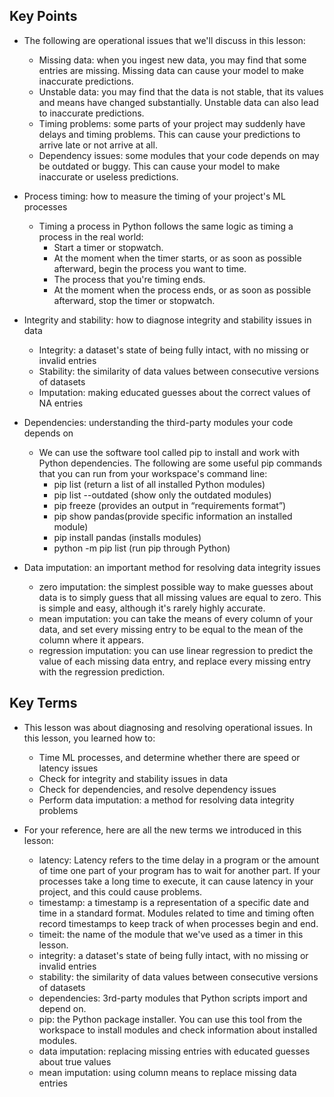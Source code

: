 ## Key Points

- The following are operational issues that we'll discuss in this lesson:
    + Missing data: when you ingest new data, you may find that some entries are missing. Missing data can cause your model to make inaccurate predictions.
    + Unstable data: you may find that the data is not stable, that its values and means have changed substantially. Unstable data can also lead to inaccurate predictions.
    + Timing problems: some parts of your project may suddenly have delays and timing problems. This can cause your predictions to arrive late or not arrive at all.
    + Dependency issues: some modules that your code depends on may be outdated or buggy. This can cause your model to make inaccurate or useless predictions.

- Process timing: how to measure the timing of your project's ML processes
    + Timing a process in Python follows the same logic as timing a process in the real world:
        + Start a timer or stopwatch.
        + At the moment when the timer starts, or as soon as possible afterward, begin the process you want to time.
        + The process that you're timing ends.
        + At the moment when the process ends, or as soon as possible afterward, stop the timer or stopwatch.

- Integrity and stability: how to diagnose integrity and stability issues in data
    + Integrity: a dataset's state of being fully intact, with no missing or invalid entries
    + Stability: the similarity of data values between consecutive versions of datasets
    + Imputation: making educated guesses about the correct values of NA entries

- Dependencies: understanding the third-party modules your code depends on
    + We can use the software tool called pip to install and work with Python dependencies. The following are some useful pip commands that you can run from your workspace's command line:
        + pip list (return a list of all installed Python modules)
        + pip list --outdated (show only the outdated modules)
        + pip freeze (provides an output in “requirements format”)
        + pip show pandas(provide specific information an installed module)
        + pip install pandas (installs modules)
        + python -m pip list (run pip through Python)

- Data imputation: an important method for resolving data integrity issues
    + zero imputation: the simplest possible way to make guesses about data is to simply guess that all missing values are equal to zero. This is simple and easy, although it's rarely highly accurate.
    + mean imputation: you can take the means of every column of your data, and set every missing entry to be equal to the mean of the column where it appears.
    + regression imputation: you can use linear regression to predict the value of each missing data entry, and replace every missing entry with the regression prediction.

## Key Terms

- This lesson was about diagnosing and resolving operational issues. In this lesson, you learned how to:
    + Time ML processes, and determine whether there are speed or latency issues
    + Check for integrity and stability issues in data
    + Check for dependencies, and resolve dependency issues
    + Perform data imputation: a method for resolving data integrity problems

- For your reference, here are all the new terms we introduced in this lesson:
    + latency: Latency refers to the time delay in a program or the amount of time one part of your program has to wait for another part. If your processes take a long time to execute, it can cause latency in your project, and this could cause problems.
    + timestamp: a timestamp is a representation of a specific date and time in a standard format. Modules related to time and timing often record timestamps to keep track of when processes begin and end.
    + timeit: the name of the module that we've used as a timer in this lesson.
    + integrity: a dataset's state of being fully intact, with no missing or invalid entries
    + stability: the similarity of data values between consecutive versions of datasets
    + dependencies: 3rd-party modules that Python scripts import and depend on.
    + pip: the Python package installer. You can use this tool from the workspace to install modules and check information about installed modules.
    + data imputation: replacing missing entries with educated guesses about true values
    + mean imputation: using column means to replace missing data entries